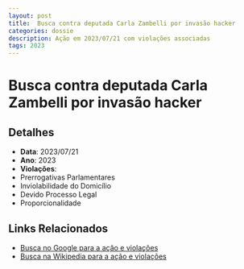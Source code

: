 ```yaml
---
layout: post
title:  Busca contra deputada Carla Zambelli por invasão hacker
categories: dossie
description: Ação em 2023/07/21 com violações associadas
tags: 2023
---
```


# Busca contra deputada Carla Zambelli por invasão hacker

## Detalhes
- **Data**: 2023/07/21
- **Ano**: 2023
- **Violações**:
- Prerrogativas Parlamentares
- Inviolabilidade do Domicílio
- Devido Processo Legal
- Proporcionalidade

## Links Relacionados
- [Busca no Google para a ação e violações](https://www.google.com/search?q=%22Alexandre%20de%20Moraes%22%20Busca%20contra%20deputada%20Carla%20Zambelli%20por%20invas%C3%A3o%20hacker%20Prerrogativas%20Parlamentares%20Inviolabilidade%20do%20Domic%C3%ADlio%20Devido%20Processo%20Legal%20Proporcionalidade%202023)
- [Busca na Wikipedia para a ação e violações](https://en.wikipedia.org/w/index.php?search=%22Alexandre%20de%20Moraes%22%20Busca%20contra%20deputada%20Carla%20Zambelli%20por%20invas%C3%A3o%20hacker%20Prerrogativas%20Parlamentares%20Inviolabilidade%20do%20Domic%C3%ADlio%20Devido%20Processo%20Legal%20Proporcionalidade%202023)
